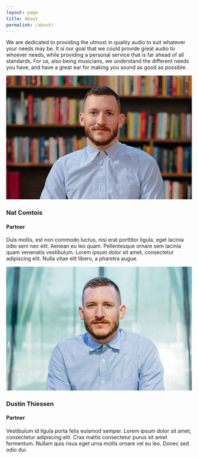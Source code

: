 ```yaml
---
layout: page
title: About
permalink: /about/
---
```


We are dedicated to providing the utmost in quality audio to suit whatever your needs may be. It is our goal that we could provide great audio to whoever needs, while providing a personal service that is far ahead of all standards. For us, also being musicians, we understand the different needs you have, and have a great ear for making you sound as good as possible.

<div class="team">
	<div class="team-partner">
		<picture>
			<img src="/assets/img/nat.jpg" alt="" />
		</picture>
		<h3 class="team-partner-name">Nat Comtois</h3>
		<h4 class="team-partner-title">Partner</h4>
		<div class="team-partner-bio">
			<p>Duis mollis, est non commodo luctus, nisi erat porttitor ligula, eget lacinia odio sem nec elit. Aenean eu leo quam. Pellentesque ornare sem lacinia quam venenatis vestibulum. Lorem ipsum dolor sit amet, consectetur adipiscing elit. Nulla vitae elit libero, a pharetra augue.</p>
		</div>	
	</div>
	<div class="team-partner">
		<picture>
			<img src="/assets/img/dustin.jpg" alt="" />
		</picture>
		<h3 class="team-partner-name">Dustin Thiessen</h3>
		<h4 class="team-partner-title">Partner</h4>
		<div class="team-partner-bio">
			<p>Vestibulum id ligula porta felis euismod semper. Lorem ipsum dolor sit amet, consectetur adipiscing elit. Cras mattis consectetur purus sit amet fermentum. Nullam quis risus eget urna mollis ornare vel eu leo. Donec sed odio dui.</p>
		</div>	
	</div>
</div>